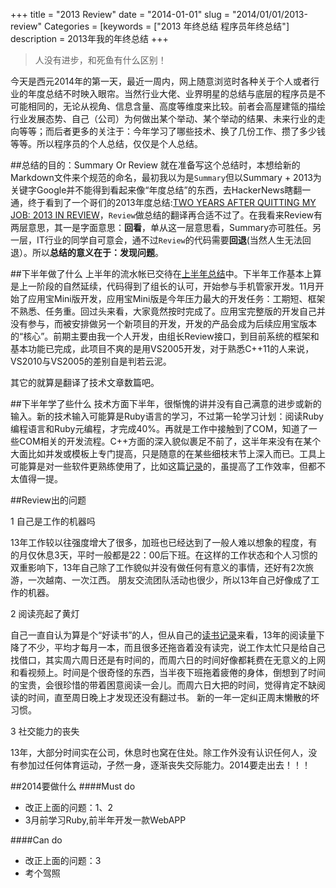 +++
title = "2013 Review"
date = "2014-01-01"
slug = "2014/01/01/2013-review"
Categories = [keywords = ["2013 年终总结 程序员年终总结"]
description = 2013年我的年终总结
+++

> 人没有进步，和死鱼有什么区别！

今天是西元2014年的第一天，最近一周内，网上随意浏览时各种关于个人或者行业的年度总结不时映入眼帘。当然行业大佬、业界明星的总结与底层的程序员是不可能相同的，无论从视角、信息含量、高度等维度来比较。前者会高屋建瓴的描绘行业发展态势、自己（公司）为何做出某个举动、某个举动的结果、未来行业的走向等等；而后者更多的关注于：今年学习了哪些技术、换了几份工作、攒了多少钱等等。所以程序员的个人总结，仅仅是个人总结。

##总结的目的：Summary Or Review
就在准备写这个总结时，本想给新的Markdown文件来个规范的命名，最初我以为是`Summary`但以Summary + 2013为关键字Google并不能得到看起来像“年度总结”的东西，去HackerNews瞎翻一通，终于看到了一个哥们的2013年度总结:[TWO YEARS AFTER QUITTING MY JOB: 2013 IN REVIEW][1]，`Review`做总结的翻译再合适不过了。在我看来Review有两层意思，其一是字面意思：**回看**，单从这一层意思看，Summary亦可胜任。另一层，IT行业的同学自可意会，通不过`Review`的代码需要**回退**(当然人生无法回退）。所以**总结的意义在于：发现问题**。

##下半年做了什么
上半年的流水帐已交待在[上半年总结][2]中。下半年工作基本上算是上一阶段的自然延续，代码得到了组长的认可，开始参与手机管家开发。11月开始了应用宝Mini版开发，应用宝Mini版是今年压力最大的开发任务：工期短、框架不熟悉、任务重。回过头来看，大家竟然按时完成了。应用宝完整版的开发自己并没有参与，而被安排做另一个新项目的开发，开发的产品会成为后续应用宝版本的“核心”。前期主要由我一个人开发，由组长Review接口，到目前系统的框架和基本功能已完成，此项目不爽的是用VS2005开发，对于熟悉C++11的人来说，VS2010与VS2005的差别自是判若云泥。

其它的就算是翻译了技术文章数篇吧。

##下半年学了些什么
技术方面下半年，很惭愧的讲并没有自己满意的进步或新的输入。新的技术输入可能算是Ruby语言的学习，不过第一轮学习计划：阅读Ruby编程语言和Ruby元编程，才完成40%。再就是工作中接触到了COM，知道了一些COM相关的开发流程。C++方面的深入貌似裹足不前了，这半年来没有在某个大面比如并发或模板上专门提高，只是随意的在某些细枝末节上深入而已。工具上可能算是对一些软件更熟练使用了，比如这篇[记录][3]的，虽提高了工作效率，但都不太值得一提。

##Review出的问题

1 自己是工作的机器吗

13年工作较以往强度增大了很多，加班也已经达到了一般人难以想象的程度，有的月仅休息3天，平时一般都是22：00后下班。在这样的工作状态和个人习惯的双重影响下，13年自己除了工作貌似并没有做任何有意义的事情，还好有2次旅游，一次越南、一次江西。
朋友交流团队活动也很少，所以13年自己好像成了工作的机器。

2 阅读亮起了黄灯

自己一直自认为算是个“好读书”的人，但从自己的[读书记录][4]来看，13年的阅读量下降了不少，平均才每月一本，而且很多还拖沓着没有读完，说工作太忙只是给自己找借口，其实周六周日还是有时间的，而周六日的时间好像都耗费在无意义的上网和看视频上。时间是个很奇怪的东西，当半夜下班拖着疲倦的身体，倒想到了时间的宝贵，会很珍惜的带着困意阅读一会儿。而周六日大把的时间，觉得肯定不缺阅读的时间，直至周日晚上才发现还没有翻过书。
新的一年一定纠正周末懒散的坏习惯。

3 社交能力的丧失

13年，大部分时间实在公司，休息时也窝在住处。除工作外没有认识任何人，没有参加过任何体育运动，孑然一身，逐渐丧失交际能力。2014要走出去！！！

##2014要做什么
####Must do
* 改正上面的问题：1、2
* 3月前学习Ruby,前半年开发一款WebAPP

####Can do
* 改正上面的问题：3
* 考个驾照


[1]: http://nathanbarry.com/2013-review/
[2]: /blog/2013/09/15/summary/
[3]: /blog/2013/11/17/effective-tools/
[4]: /blog/2013/07/20/the-books-i-have-read/
